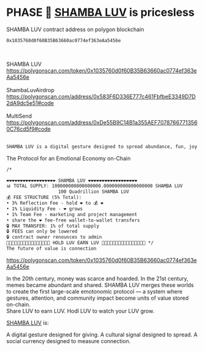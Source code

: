 # PHASE 🚀 <a href="https://luv.pythai.net">SHAMBA LUV</a> is pricesless
SHAMBA LUV contract address on polygon blockchain
```txt
0x1035760d0f60B35B63660ac0774ef363eAa5456e
```
<br />

SHAMBA LUV<br />
https://polygonscan.com/token/0x1035760d0f60B35B63660ac0774ef363eAa5456e<br /><br />
ShambaLuvAirdrop<br />
https://polygonscan.com/address/0x583F6D336E777c461FbfbeE3349D7D2dA9dc5e51#code<br /><br />
MultiSend<br />
https://polygonscan.com/address/0xDe55B9C14B1a355AEF70787667713560C76cd5f9#code<br /><br />

```txt
SHAMBA LUV is a digital gesture designed to spread abundance, fun, joy and LUV as community vibe for social sharing building an emotional economy where gestures are stored on-chain giving attention, gestures, and community impact value from the power of LUV
```

The Protocol for an Emotional Economy on-Chain

```txt
/*

❤️❤️❤️❤️❤️❤️❤️❤️❤️❤️❤️❤️❤️❤️❤️❤️❤️❤️ SHAMBA LUV ❤️❤️❤️❤️❤️❤️❤️❤️❤️❤️❤️❤️❤️❤️❤️❤️❤️❤️
📊 TOTAL SUPPLY: 100000000000000000.000000000000000000 SHAMBA LUV
                   100 Quadrillion SHAMBA LUV
💰 FEE STRUCTURE (5% Total):
• 3% Reflection Fee - hold ❤️ to 💰 ❤️
• 1% Liquidity Fee - ❤️ grows
• 1% Team Fee - marketing and project management
• share the ❤️ fee-free wallet-to-wallet transfers
🔒 MAX TRANSFER: 1% of total supply
🔒 FEES can only be lowered
🔒 contract owner renounces to admin
💎💎💎💎💎💎💎💎💎💎💎💎💎💎💎💎 HOLD LUV EARN LUV 💎💎💎💎💎💎💎💎💎💎💎💎💎💎💎💎 */
The future of value is connection
```
https://polygonscan.com/token/0x1035760d0f60B35B63660ac0774ef363eAa5456e

In the 20th century, money was scarce and hoarded.
In the 21st century, memes became abundant and shared.
SHAMBA LUV merges these worlds to create the first large-scale emotonomic protocol — a system where gestures, attention, and community impact become units of value stored on-chain.<br />
Share LUV to earn LUV. Hodl LUV to watch your LUV grow.

<a href="https://luv.pythai.net">SHAMBA LUV</a> is:

A digital gesture designed for giving.
A cultural signal designed to spread.
A social currency designed to measure connection.
